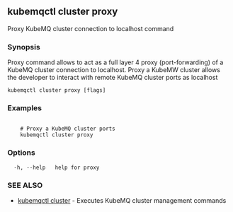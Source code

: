 ## kubemqctl cluster proxy

Proxy KubeMQ cluster connection to localhost command

### Synopsis

Proxy command allows to act as a full layer 4 proxy (port-forwarding) of a KubeMQ cluster connection to localhost. Proxy a KubeMW cluster allows the developer to interact with remote KubeMQ cluster ports as localhost 

```
kubemqctl cluster proxy [flags]
```

### Examples

```

	# Proxy a KubeMQ cluster ports
	kubemqctl cluster proxy

```

### Options

```
  -h, --help   help for proxy
```

### SEE ALSO

* [kubemqctl cluster](kubemqctl_cluster.md)	 - Executes KubeMQ cluster management commands


